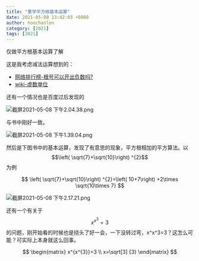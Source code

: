 ```yaml
---
title: "重学平方根基本运算"
date: 2021-05-08 13:42:03 +0800
author: hoochanlon
category: [2021]
tags: [2021]
---
```


仅做平方根基本运算了解

<!-- more -->

这是我考虑减法运算想到的：

* [网络排行榜-根号可以开出负数吗?](https://www.pai-hang-bang.com/on/%E6%A0%B9%E5%8F%B7%E5%8F%AF%E4%BB%A5%E5%BC%80%E5%87%BA%E8%B4%9F%E6%95%B0%E5%90%97.html)
* [wiki-虚数单位](https://zh.wikipedia.org/wiki/%E8%99%9B%E6%95%B8%E5%96%AE%E4%BD%8D)

还有一个情况也是百度过后发现的

![截屏2021-05-08 下午2.04.38.png](https://i.loli.net/2021/05/08/8GKSj4NDyEMAe1x.png)

与书中刚好一致。

![截屏2021-05-08 下午1.39.04.png](https://i.loli.net/2021/05/08/Gu3OKd42sqVIa1B.png)

然后是下图书中的基本运算，发现了有意思的现象，平方根相加的平方算法。以$$\left( \sqrt{7}+\sqrt{10}\right) ^{2}$$ 为例

$$
\left( \sqrt{7}+\sqrt{10}\right) ^{2}=\left( 10+7\right) +2\times \sqrt{10\times 7}
$$

![截屏2021-05-08 下午2.17.21.png](https://i.loli.net/2021/05/08/Cy1OahmuFSX9xr6.png)

还有一个有关于$$x^{x^{3}}=3$$的问题，刚开始看的时候也是挠头了好一会，一下没转过弯，x^x^3=3？这怎么可能？可实际上本身就这么回事。

$$
\begin{matrix}
x^{x^{3}}=3 \\
x=\sqrt[3] {3}
\end{matrix}
$$
